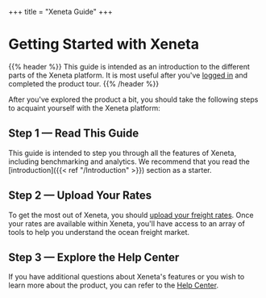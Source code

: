 +++
title = "Xeneta Guide"
+++

# Getting Started with Xeneta

{{% header %}} This guide is intended as an introduction to the different parts of the Xeneta platform. It is most useful after you've <a href="https://app.xeneta.com/" target="_blank">logged in</a> and completed the product tour. {{% /header %}}

After you've explored the product a bit, you should take the following steps to acquaint yourself with the Xeneta platform:

## Step 1 — Read This Guide

This guide is intended to step you through all the features of Xeneta, including benchmarking and analytics. We recommend that you read the [introduction]({{< ref "/Introduction" >}}) section as a starter.

## Step 2 — Upload Your Rates

To get the most out of Xeneta, you should <a href="https://app.xeneta.com/my-company/upload-rates" target="_blank">upload your freight rates</a>. Once your rates are available within Xeneta, you'll have access to an array of tools to help you understand the ocean freight market.

## Step 3 — Explore the Help Center

If you have additional questions about Xeneta's features or you wish to learn more about the product, you can refer to the <a href="https://support.xeneta.com/hc/en-us" target="_blank">Help Center</a>.